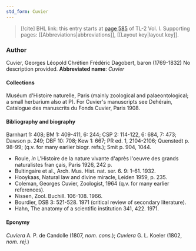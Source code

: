 ```yaml
---
std_form: Cuvier
---
```


> [!cite] BHL link: this entry starts at [page 585](https://www.biodiversitylibrary.org/page/33120716) of TL-2 Vol. I.
> Supporting pages: [[Abbreviations|abbreviations]], [[Layout key|layout key]].

### Author

Cuvier, Georges Léopold Chrétien Frédéric Dagobert, baron (1769-1832) No description provided. 
**Abbreviated name**: *Cuvier*

#### Collections

Muséum d'Histoire naturelle, Paris (mainly zoological and palaeontological; a small herbarium also at P). For Cuvier's manuscripts see Dehérain, Catalogue des manuscrits du Fonds Cuvier, Paris 1908.

#### Bibliography and biography

Barnhart 1: 408; BM 1: 409-411, 6: 244; CSP 2: 114-122, 6: 684, 7: 473; Dawson p. 249; DBF 10: 708; Kew 1: 667; PR ed. 1, 2104-2106; Quenstedt p. 98-99; (q.v. for many earlier biogr. refs.); Smit p. 904, 1044.
- Roule, *in* L'Histoire de la nature vivante d'après l'oeuvre des grands naturalistes fran çais, Paris 1926, 242 p.
- Bultingaire et al., Arch. Mus. Hist. nat. ser. 6. 9: 1-61. 1932.
- Hooykaas, Natural law and divine miracle, Leiden 1959, p. 235.
- Coleman, Georges Cuvier, Zoologist, 1964 (q.v. for many earlier references).
- Nissen, Zool. Buchill. 106-108. 1966.
- Bourdier, DSB 3: 521-528. 1971 (critical review of secondary literature).
- Hahn, The anatomy of a scientific institution 341, 422. 1971.

#### Eponymy

*Cuviera* A. P. de Candolle (1807, *nom. cons.*); *Cuviera* G. L. Koeler (1802, *nom. rej.*)

